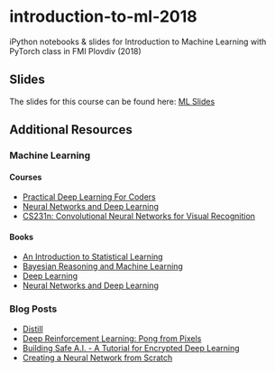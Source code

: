 # introduction-to-ml-2018
iPython notebooks &amp; slides for Introduction to Machine Learning with PyTorch class in FMI Plovdiv (2018)

## Slides

The slides for this course can be found here: [ML Slides](https://drive.google.com/open?id=1R6qb6el7asBVB4koAaRxysVVbMxcg5es)

## Additional Resources

### Machine Learning

#### Courses

- [Practical Deep Learning For Coders](http://course.fast.ai/)
- [Neural Networks and Deep Learning](https://www.coursera.org/learn/neural-networks-deep-learning)
- [CS231n: Convolutional Neural Networks for Visual Recognition](http://cs231n.stanford.edu/)

#### Books

- [An Introduction to Statistical Learning](http://www-bcf.usc.edu/~gareth/ISL/)
- [Bayesian Reasoning and Machine Learning](http://web4.cs.ucl.ac.uk/staff/D.Barber/pmwiki/pmwiki.php?n=Brml.Online)
- [Deep Learning](http://www.deeplearningbook.org/)
- [Neural Networks and Deep Learning](http://neuralnetworksanddeeplearning.com/)

### Blog Posts

- [Distill](https://distill.pub/)
- [Deep Reinforcement Learning: Pong from Pixels](https://karpathy.github.io/2016/05/31/rl/)
- [Building Safe A.I. - A Tutorial for Encrypted Deep Learning](https://iamtrask.github.io/2017/03/17/safe-ai/)
- [Creating a Neural Network from Scratch](https://medium.com/@curiousily/tensorflow-for-hackers-part-iv-neural-network-from-scratch-1a4f504dfa8)
